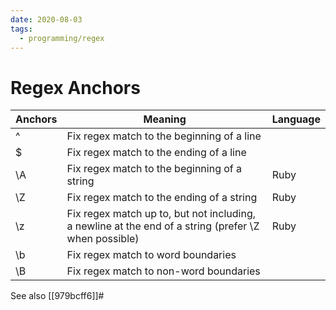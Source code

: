 ```yaml
---
date: 2020-08-03
tags:
  - programming/regex
---
```


# Regex Anchors

<table class="ui celled table">
  <thead>
    <tr>
      <th>Anchors</th>
      <th>Meaning</th>
      <th>Language</th>
    </tr>
  </thead>
  <tbody>
    <tr>
      <td data-label="Anchors">^</td>
      <td data-label="Meaning">Fix regex match to the beginning of a line</td>
      <td data-label="Language"></td>
    </tr>
    <tr>
      <td data-label="Anchors">$</td>
      <td data-label="Meaning">Fix regex match to the ending of a line</td>
      <td data-label="Language"></td>
    </tr>
    <tr>
      <td data-label="Anchors">\A</td>
      <td data-label="Meaning">Fix regex match to the beginning of a string</td>
      <td data-label="Language">Ruby</td>
    </tr>
    <tr>
      <td data-label="Anchors">\Z</td>
      <td data-label="Meaning">Fix regex match to the ending of a string</td>
      <td data-label="Language">Ruby</td>
    </tr>
    <tr>
      <td data-label="Anchors">\z</td>
      <td data-label="Meaning">Fix regex match up to, but not including, a newline at the end of a string (prefer \Z when possible)</td>
      <td data-label="Language">Ruby</td>
    </tr>
    <tr>
      <td data-label="Anchors">\b</td>
      <td data-label="Meaning">Fix regex match to word boundaries</td>
      <td data-label="Language"></td>
    </tr>
    <tr>
      <td data-label="Anchors">\B</td>
      <td data-label="Meaning">Fix regex match to non-word boundaries</td>
      <td data-label="Language"></td>
    </tr>
  </tbody>
</table>

See also [[979bcff6]]#
